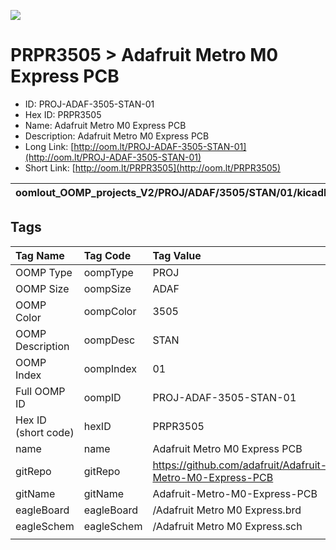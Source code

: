 


  
![][im]
# PRPR3505 > Adafruit Metro M0 Express PCB

- ID: PROJ-ADAF-3505-STAN-01
- Hex ID: PRPR3505
- Name: Adafruit Metro M0 Express PCB
- Description: Adafruit Metro M0 Express PCB
- Long Link: [http://oom.lt/PROJ-ADAF-3505-STAN-01](http://oom.lt/PROJ-ADAF-3505-STAN-01)
- Short Link: [http://oom.lt/PRPR3505](http://oom.lt/PRPR3505)
  

|oomlout_OOMP_projects_V2/PROJ/ADAF/3505/STAN/01/kicadPcb3dFront.png|oomlout_OOMP_projects_V2/PROJ/ADAF/3505/STAN/01/kicadPcb3dBack.png|oomlout_OOMP_projects_V2/PROJ/ADAF/3505/STAN/01/kicadPcb3d.png||
| :---: | :---: | :---: | :---: |

## Tags
  

|Tag Name|Tag Code|Tag Value|
| :--- | :--- | :--- |
|OOMP Type|oompType|PROJ|
|OOMP Size|oompSize|ADAF|
|OOMP Color|oompColor|3505|
|OOMP Description|oompDesc|STAN|
|OOMP Index|oompIndex|01|
|Full OOMP ID|oompID|PROJ-ADAF-3505-STAN-01|
|Hex ID (short code)|hexID|PRPR3505|
|name|name|Adafruit Metro M0 Express PCB|
|gitRepo|gitRepo|https://github.com/adafruit/Adafruit-Metro-M0-Express-PCB|
|gitName|gitName|Adafruit-Metro-M0-Express-PCB|
|eagleBoard|eagleBoard|/Adafruit Metro M0 Express.brd|
|eagleSchem|eagleSchem|/Adafruit Metro M0 Express.sch|
||||



[im]: PROJ/ADAF/3505/STAN/01/kicadPcb3d_450.png
